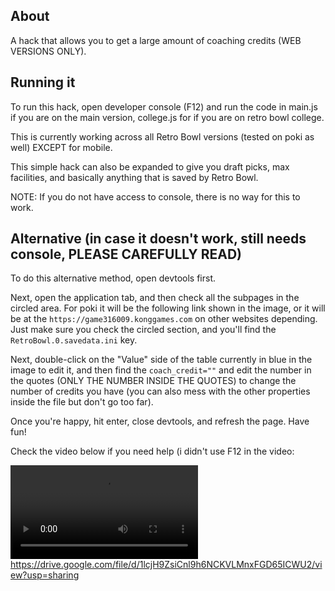 ## About
A hack that allows you to get a large amount of coaching credits (WEB VERSIONS ONLY).

## Running it
To run this hack, open developer console (F12) and run the code in main.js if you are on the main version, college.js for if you are on retro bowl college.

This is currently working across all Retro Bowl versions (tested on poki as well) EXCEPT for mobile. 

This simple hack can also be expanded to give you draft picks, max facilities, and basically anything that is saved by Retro Bowl.

NOTE: If you do not have access to console, there is no way for this to work. 

## Alternative (in case it doesn't work, still needs console, PLEASE CAREFULLY READ)

To do this alternative method, open devtools first.

Next, open the application tab, and then check all the subpages in the circled area. For poki it will be the following link shown in the image, or it will be at the `https://game316009.konggames.com` on other websites depending. Just make sure you check the circled section, and you'll find the `RetroBowl.0.savedata.ini` key. 

Next, double-click on the "Value" side of the table currently in blue in the image to edit it, and then find the `coach_credit=""` and edit the number in the quotes (ONLY THE NUMBER INSIDE THE QUOTES) to change the number of credits you have (you can also mess with the other properties inside the file but don't go too far). 

Once you're happy, hit enter, close devtools, and refresh the page. Have fun!

Check the video below if you need help (i didn't use F12 in the video:

[<video src="https://drive.google.com/file/d/1lcjH9ZsiCnl9h6NCKVLMnxFGD65ICWU2/view?usp=sharing">](https://drive.google.com/file/d/1lcjH9ZsiCnl9h6NCKVLMnxFGD65ICWU2/view?usp=sharing)https://drive.google.com/file/d/1lcjH9ZsiCnl9h6NCKVLMnxFGD65ICWU2/view?usp=sharing

